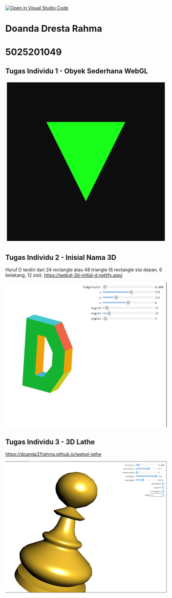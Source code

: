 [![Open in Visual Studio Code](https://classroom.github.com/assets/open-in-vscode-c66648af7eb3fe8bc4f294546bfd86ef473780cde1dea487d3c4ff354943c9ae.svg)](https://classroom.github.com/online_ide?assignment_repo_id=8368458&assignment_repo_type=AssignmentRepo)

# Doanda Dresta Rahma 
# 5025201049

## Tugas Individu 1 - Obyek Sederhana WebGL

![tugas1](tugas-1/img/renderimage.png?raw=true "tugas1")

## Tugas Individu 2 - Inisial Nama 3D
Huruf D terdiri dari 24 rectangle atau 48 triangle (6 rectangle sisi depan, 6 belakang, 12 sisi).
https://webgl-3d-initial-d.netlify.app/ 

![tugas2](tugas-2/img/3d-inisial.jpg?raw=true "tugas2")

## Tugas Individu 3 - 3D Lathe
https://doanda37rahma.github.io/webgl-lathe 

![tugas3](tugas-3/img/pawn.jpg?raw=true "tugas3")


